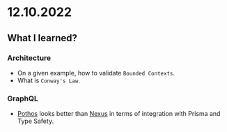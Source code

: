 # 12.10.2022

## What I learned?

### Architecture

- On a given example, how to validate `Bounded Contexts`.
- What is `Conway's Law`.

### GraphQL

- [Pothos](https://pothos-graphql.dev/) looks better than [Nexus](https://nexusjs.org/) in terms of integration with Prisma and Type Safety.
